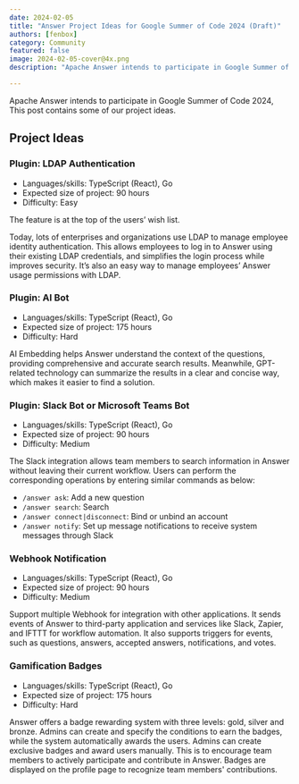 ```yaml
---
date: 2024-02-05
title: "Answer Project Ideas for Google Summer of Code 2024 (Draft)"
authors: [fenbox]
category: Community
featured: false
image: 2024-02-05-cover@4x.png
description: "Apache Answer intends to participate in Google Summer of Code 2024."

---
```


Apache Answer intends to participate in Google Summer of Code 2024, This post contains some of our project ideas.

## Project Ideas

### Plugin: LDAP Authentication

- Languages/skills: TypeScript (React), Go
- Expected size of project: 90 hours
- Difficulty: Easy

The feature is at the top of the users’ wish list.

Today, lots of enterprises and organizations use LDAP to manage employee identity authentication. This allows employees to log in to Answer using their existing LDAP credentials, and simplifies the login process while improves security. It’s also an easy way to manage employees’ Answer usage permissions with LDAP.

### Plugin: AI Bot

- Languages/skills: TypeScript (React), Go
- Expected size of project: 175 hours
- Difficulty: Hard

AI Embedding helps Answer understand the context of the questions, providing comprehensive and accurate search results. Meanwhile, GPT-related technology can summarize the results in a clear and concise way, which makes it easier to find a solution.

### Plugin: Slack Bot or Microsoft Teams Bot

- Languages/skills: TypeScript (React), Go
- Expected size of project: 90 hours
- Difficulty: Medium

The Slack integration allows team members to search information in Answer without leaving their current workflow. Users can perform the corresponding operations by entering similar commands as below:

- `/answer ask`: Add a new question
- `/answer search`: Search
- `/answer connect|disconnect`: Bind or unbind an account
- `/answer notify`: Set up message notifications to receive system messages through Slack

### Webhook Notification

- Languages/skills: TypeScript (React), Go
- Expected size of project: 90 hours
- Difficulty: Medium

Support multiple Webhook for integration with other applications. It sends events of Answer to third-party application and services like Slack, Zapier, and IFTTT for workflow automation. It also supports triggers for events, such as questions, answers, accepted answers, notifications, and votes.

### Gamification Badges

- Languages/skills: TypeScript (React), Go
- Expected size of project: 175 hours
- Difficulty: Hard

Answer offers a badge rewarding system with three levels: gold, silver and bronze. Admins can create and specify the conditions to earn the badges, while the system automatically awards the users. Admins can create exclusive badges and award users manually. This is to encourage team members to actively participate and contribute in Answer. Badges are displayed on the profile page to recognize team members' contributions.

